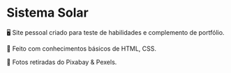 # Sistema Solar
🖥️ Site pessoal criado para teste de habilidades e complemento de portfólio.

🎲 Feito com conhecimentos básicos de HTML, CSS. 

🌌 Fotos retiradas do Pixabay & Pexels.
